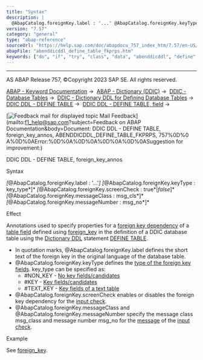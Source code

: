 ```yaml
---
title: "Syntax"
description: |
  @AbapCatalog.foreignKey.label : '...' @AbapCatalog.foreignKey.keyType : key_type @AbapCatalog.foreignKey.screenCheck : truefalse @AbapCatalog.foreignKey.messageClass : msg_cls @AbapCatalog.foreignKey.messageNumber : msg_no Effect Annotations used to spec
version: "7.57"
category: "general"
type: "abap-reference"
sourceUrl: "https://help.sap.com/doc/abapdocu_757_index_htm/7.57/en-US/abenddicddl_define_table_fkprps.htm"
abapFile: "abenddicddl_define_table_fkprps.htm"
keywords: ["do", "if", "try", "class", "data", "abenddicddl", "define", "table", "fkprps"]
---
```


* * *

AS ABAP Release 757, ©Copyright 2023 SAP SE. All rights reserved.

[ABAP - Keyword Documentation](https://help.sap.com/doc/abapdocu_757_index_htm/7.57/en-US/abenabap.htm) →  [ABAP - Dictionary (DDIC)](https://help.sap.com/doc/abapdocu_757_index_htm/7.57/en-US/abenabap_dictionary.htm) →  [DDIC - Database Tables](https://help.sap.com/doc/abapdocu_757_index_htm/7.57/en-US/abenddic_database_tables.htm) →  [DDIC - Dictionary DDL for Defining Database Tables](https://help.sap.com/doc/abapdocu_757_index_htm/7.57/en-US/abenddic_define_table.htm) →  [DDIC DDL - DEFINE TABLE](https://help.sap.com/doc/abapdocu_757_index_htm/7.57/en-US/abenddicddl_define_table.htm) →  [DDIC DDL - DEFINE TABLE, field](https://help.sap.com/doc/abapdocu_757_index_htm/7.57/en-US/abenddicddl_define_table_comps.htm) → 

 [![](Mail.gif?object=Mail.gif&sap-language=EN "Feedback mail for displayed topic") Mail Feedback](mailto:f1_help@sap.com?subject=Feedback on ABAP Documentation&body=Document: DDIC DDL - DEFINE TABLE, foreign_key_annos, ABENDDICDDL_DEFINE_TABLE_FKPRPS, 757%0D%0
A%0D%0AError:%0D%0A%0D%0A%0D%0A%0D%0ASuggestion for improvement:)

DDIC DDL - DEFINE TABLE, foreign\_key\_annos

Syntax

*\[*@AbapCatalog.foreignKey.label : '...'*\]*
*\[*@AbapCatalog.foreignKey.keyType : key\_type*\]*
*\[*@AbapCatalog.foreignKey.screenCheck : true*|*false*\]*
*\[*@AbapCatalog.foreignKey.messageClass : msg\_cls*\]*
*\[*@AbapCatalog.foreignKey.messageNumber : msg\_no*\]*

Effect

Annotations used to specify properties for a [foreign key dependency](https://help.sap.com/doc/abapdocu_757_index_htm/7.57/en-US/abenforeign_key_dependency_glosry.htm "Glossary Entry") of a [table field](https://help.sap.com/doc/abapdocu_757_index_htm/7.57/en-US/abenddicddl_define_table_comps.htm) defined using [foreign\_key](https://help.sap.com/doc/abapdocu_757_index_htm/7.57/en-US/abenddicddl_define_table_forkey.htm) in the definition of a DDIC database table using the [Dictionary DDL](https://help.sap.com/doc/abapdocu_757_index_htm/7.57/en-US/abendictionary_ddl_glosry.htm "Glossary Entry") statement [DEFINE TABLE](https://help.sap.com/doc/abapdocu_757_index_htm/7.57/en-US/abenddicddl_define_table.htm).

-   In quotation marks, @AbapCatalog.foreignKey.label defines the short text of the foreign key in the original language of the database table.
-   @AbapCatalog.foreignKey.keyType defines the [type of the foreign key fields](https://help.sap.com/doc/abapdocu_757_index_htm/7.57/en-US/abenddic_database_tables_forkey.htm). key\_type can be specified as:
    -   #NON\_KEY - [No key fields/candidates](https://help.sap.com/doc/abapdocu_757_index_htm/7.57/en-US/abenddic_database_tables_forkey.htm)
    -   #KEY - [Key fields/candidates](https://help.sap.com/doc/abapdocu_757_index_htm/7.57/en-US/abenddic_database_tables_forkey.htm)
    -   #TEXT\_KEY - [Key fields of a text table](https://help.sap.com/doc/abapdocu_757_index_htm/7.57/en-US/abenddic_database_tables_forkey.htm)
-   @AbapCatalog.foreignKey.screenCheck enables or disables the foreign key dependency for the [input check](https://help.sap.com/doc/abapdocu_757_index_htm/7.57/en-US/abenddic_database_tables_forkey.htm).
-   @AbapCatalog.foreignKey.messageClass and @AbapCatalog.foreignKey.messageNumber specify the message class msg\_class and message number msg\_no for the [message](https://help.sap.com/doc/abapdocu_757_index_htm/7.57/en-US/abenmessage_glosry.htm "Glossary Entry") of the [input check](https://help.sap.com/doc/abapdocu_757_index_htm/7.57/en-US/abenddic_database_tables_forkey.htm).

Example

See [foreign\_key](https://help.sap.com/doc/abapdocu_757_index_htm/7.57/en-US/abenddicddl_define_table_forkey.htm).